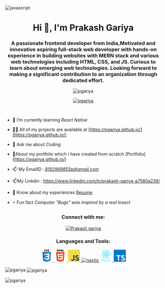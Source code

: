 <img src="https://camo.githubusercontent.com/30dfce7a5782d5f5ddbba4c3d122189a302d09c12f79f4843c5a0bd4c5c412e7/68747470733a2f2f676c6f62616c656475636174696f6e2e73332e61702d736f7574682d312e616d617a6f6e6177732e636f6d2f676c6f62616c6564752f6769662f66726f6e742d656e642d646576656c6f706d656e742e676966" alt="javascript" width="100%" height="350"/>

<h1 align="center">Hi 👋, I'm Prakash Gariya </h1>
<h3 align="center">A passionate frontend developer from India,Motivated and innovative aspiring full-stack web developer with hands-on experience in building websites with MERN stack and various web technologies including HTML, CSS, and JS. Curious to learn about emerging web technologies. Looking forward to making a significant contribution to an organization through dedicated effort.</h3>

<p align="center"> <img src="https://komarev.com/ghpvc/?username=pgariya&label=Profile%20views&color=0e75b6&style=flat" alt="pgariya" /> </p>

<p align="center"> <a href="https://github.com/ryo-ma/github-profile-trophy"><img src="https://github-profile-trophy.vercel.app/?username=pgariya" alt="pgariya" /></a> </p>

<p align="center"> <a href="https://twitter.com/" target="blank"><img src="https://img.shields.io/twitter/follow/?logo=twitter&style=for-the-badge" alt="" /></a> </p>

<div display="flex" align="center">


<!-- <img alt="codee" src="https://media0.giphy.com/media/qgQUggAC3Pfv687qPC/giphy.gif" height=250 width=350 /> -->
</div>

- 🌱 I’m currently learning *React Native*

- 👨‍💻 All of my projects are available at [https://pgariya.github.io/](https://pgariya.github.io/)

- 💬 Ask me about *Coding*

- 💬About my portfolio which i have created from scratch [Portfolio] (https://pgariya.github.io/)

- 📫 My  EmailID :  *8192969855p@gmail.com*
  
- 📫My Linkdin : https://www.linkedin.com/in/prakash-gariya-a7580a239/

- 📄 Know about my experiences [Resume ](https://drive.google.com/file/d/1EeRhTqNMm1rc3MaRzxq4_wvKlTlvifkN/view?usp=sharing)

- ⚡ Fun fact *Computer "Bugs" was inspired by a real Insect*

<h3 align="center">Connect with me:</h3>
<p align="center">
<a href="https://www.linkedin.com/in/prakash-gariya-a7580a239/" target="blank"><img align="center" src="https://raw.githubusercontent.com/rahuldkjain/github-profile-readme-generator/master/src/images/icons/Social/linked-in-alt.svg" alt="Prakash gariya" height="30" width="40" /></a>
</p>

<h3 align="center">Languages and Tools:</h3>

<div display="flex" gap="5" justify-content="space-between" align="center"> 
<a href="https://www.w3schools.com/css/" target="_blank" rel="noreferrer"><img src="https://raw.githubusercontent.com/devicons/devicon/master/icons/css3/css3-original-wordmark.svg" alt="css3" width="40" height="40"/> </a> 
<a href="https://www.w3.org/html/" target="_blank" rel="noreferrer"> <img src="https://raw.githubusercontent.com/devicons/devicon/master/icons/html5/html5-original-wordmark.svg" alt="html5" width="40" height="40"/> </a>
<a href="https://developer.mozilla.org/en-US/docs/Web/JavaScript" target="_blank" rel="noreferrer"> <img src="https://raw.githubusercontent.com/devicons/devicon/master/icons/javascript/javascript-original.svg" alt="javascript" width="40" height="40"/> </a>
<a href="https://nextjs.org/" target="_blank" rel="noreferrer"> <img src="https://cdn.worldvectorlogo.com/logos/nextjs-2.svg" alt="nextjs" width="40" height="40"/> </a>
<a href="https://reactjs.org/" target="_blank" rel="noreferrer"> <img src="https://raw.githubusercontent.com/devicons/devicon/master/icons/react/react-original-wordmark.svg" alt="react" width="40" height="40"/> </a>
<a href="https://www.typescriptlang.org/" target="_blank" rel="noreferrer"> <img src="https://raw.githubusercontent.com/devicons/devicon/master/icons/typescript/typescript-original.svg" alt="typescript" width="40" height="40"/> </a> 
</div>

<p><img align="left" src="https://github-readme-stats.vercel.app/api/top-langs?username=pgariya&show_icons=true&locale=en&layout=compact" alt="pgariya" /></p>

<p>&nbsp;<img align="center" src="https://github-readme-stats.vercel.app/api?username=pgariya&show_icons=true&locale=en" alt="pgariya" /></p>

<p><img align="center" src="https://github-readme-streak-stats.herokuapp.com/?user=pgariya&" alt="pgariya" /></p>
